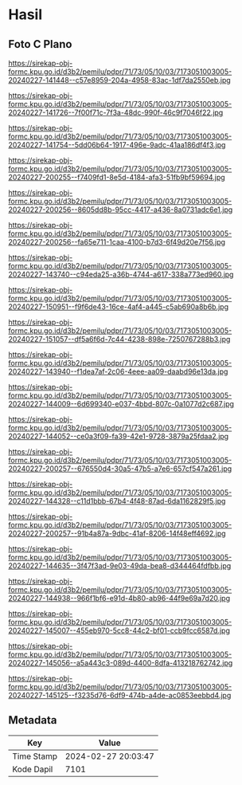# Hasil

## Foto C Plano

https://sirekap-obj-formc.kpu.go.id/d3b2/pemilu/pdpr/71/73/05/10/03/7173051003005-20240227-141448--c57e8959-204a-4958-83ac-1df7da2550eb.jpg

https://sirekap-obj-formc.kpu.go.id/d3b2/pemilu/pdpr/71/73/05/10/03/7173051003005-20240227-141726--7f00f71c-7f3a-48dc-990f-46c9f7046f22.jpg

https://sirekap-obj-formc.kpu.go.id/d3b2/pemilu/pdpr/71/73/05/10/03/7173051003005-20240227-141754--5dd06b64-1917-496e-9adc-41aa186df4f3.jpg

https://sirekap-obj-formc.kpu.go.id/d3b2/pemilu/pdpr/71/73/05/10/03/7173051003005-20240227-200255--f7409fd1-8e5d-4184-afa3-51fb9bf59694.jpg

https://sirekap-obj-formc.kpu.go.id/d3b2/pemilu/pdpr/71/73/05/10/03/7173051003005-20240227-200256--8605dd8b-95cc-4417-a436-8a0731adc6e1.jpg

https://sirekap-obj-formc.kpu.go.id/d3b2/pemilu/pdpr/71/73/05/10/03/7173051003005-20240227-200256--fa65e711-1caa-4100-b7d3-6f49d20e7f56.jpg

https://sirekap-obj-formc.kpu.go.id/d3b2/pemilu/pdpr/71/73/05/10/03/7173051003005-20240227-143740--c94eda25-a36b-4744-a617-338a773ed960.jpg

https://sirekap-obj-formc.kpu.go.id/d3b2/pemilu/pdpr/71/73/05/10/03/7173051003005-20240227-150951--f9f6de43-16ce-4af4-a445-c5ab690a8b6b.jpg

https://sirekap-obj-formc.kpu.go.id/d3b2/pemilu/pdpr/71/73/05/10/03/7173051003005-20240227-151057--df5a6f6d-7c44-4238-898e-7250767288b3.jpg

https://sirekap-obj-formc.kpu.go.id/d3b2/pemilu/pdpr/71/73/05/10/03/7173051003005-20240227-143940--f1dea7af-2c06-4eee-aa09-daabd96e13da.jpg

https://sirekap-obj-formc.kpu.go.id/d3b2/pemilu/pdpr/71/73/05/10/03/7173051003005-20240227-144009--6d699340-e037-4bbd-807c-0a1077d2c687.jpg

https://sirekap-obj-formc.kpu.go.id/d3b2/pemilu/pdpr/71/73/05/10/03/7173051003005-20240227-144052--ce0a3f09-fa39-42e1-9728-3879a25fdaa2.jpg

https://sirekap-obj-formc.kpu.go.id/d3b2/pemilu/pdpr/71/73/05/10/03/7173051003005-20240227-200257--676550d4-30a5-47b5-a7e6-657cf547a261.jpg

https://sirekap-obj-formc.kpu.go.id/d3b2/pemilu/pdpr/71/73/05/10/03/7173051003005-20240227-144328--c11d1bbb-67b4-4f48-87ad-6da1162829f5.jpg

https://sirekap-obj-formc.kpu.go.id/d3b2/pemilu/pdpr/71/73/05/10/03/7173051003005-20240227-200257--91b4a87a-9dbc-41af-8206-14f48eff4692.jpg

https://sirekap-obj-formc.kpu.go.id/d3b2/pemilu/pdpr/71/73/05/10/03/7173051003005-20240227-144635--3f47f3ad-9e03-49da-bea8-d344464fdfbb.jpg

https://sirekap-obj-formc.kpu.go.id/d3b2/pemilu/pdpr/71/73/05/10/03/7173051003005-20240227-144938--966f1bf6-e91d-4b80-ab96-44f9e69a7d20.jpg

https://sirekap-obj-formc.kpu.go.id/d3b2/pemilu/pdpr/71/73/05/10/03/7173051003005-20240227-145007--455eb970-5cc8-44c2-bf01-ccb9fcc6587d.jpg

https://sirekap-obj-formc.kpu.go.id/d3b2/pemilu/pdpr/71/73/05/10/03/7173051003005-20240227-145056--a5a443c3-089d-4400-8dfa-413218762742.jpg

https://sirekap-obj-formc.kpu.go.id/d3b2/pemilu/pdpr/71/73/05/10/03/7173051003005-20240227-145125--f3235d76-6df9-474b-a4de-ac0853eebbd4.jpg


## Metadata

| Key        | Value               |
| ---------- | ------------------- |
| Time Stamp | 2024-02-27 20:03:47 |
| Kode Dapil | 7101                |



